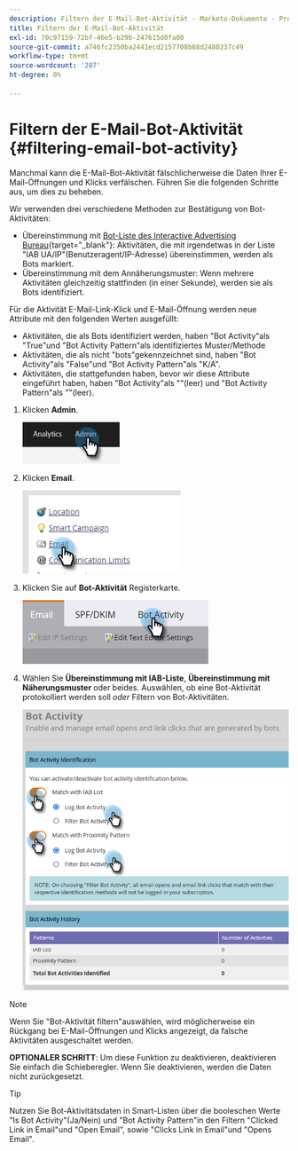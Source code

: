 ```yaml
---
description: Filtern der E-Mail-Bot-Aktivität - Marketo-Dokumente - Produktdokumentation
title: Filtern der E-Mail-Bot-Aktivität
exl-id: 70c97159-72bf-46e5-b29b-247615d0fa80
source-git-commit: a746fc2350ba2441ecd2157708b88d2480237c49
workflow-type: tm+mt
source-wordcount: '287'
ht-degree: 0%

---
```


# Filtern der E-Mail-Bot-Aktivität {#filtering-email-bot-activity}

Manchmal kann die E-Mail-Bot-Aktivität fälschlicherweise die Daten Ihrer E-Mail-Öffnungen und Klicks verfälschen. Führen Sie die folgenden Schritte aus, um dies zu beheben.

Wir verwenden drei verschiedene Methoden zur Bestätigung von Bot-Aktivitäten:

* Übereinstimmung mit [Bot-Liste des Interactive Advertising Bureau](https://www.iab.com/guidelines/iab-abc-international-spiders-bots-list/){target=&quot;_blank&quot;}: Aktivitäten, die mit irgendetwas in der Liste &quot;IAB UA/IP&quot;(Benutzeragent/IP-Adresse) übereinstimmen, werden als Bots markiert.
* Übereinstimmung mit dem Annäherungsmuster: Wenn mehrere Aktivitäten gleichzeitig stattfinden (in einer Sekunde), werden sie als Bots identifiziert.

Für die Aktivität E-Mail-Link-Klick und E-Mail-Öffnung werden neue Attribute mit den folgenden Werten ausgefüllt:

* Aktivitäten, die als Bots identifiziert werden, haben &quot;Bot Activity&quot;als &quot;True&quot;und &quot;Bot Activity Pattern&quot;als identifiziertes Muster/Methode
* Aktivitäten, die als nicht &quot;bots&quot;gekennzeichnet sind, haben &quot;Bot Activity&quot;als &quot;False&quot;und &quot;Bot Activity Pattern&quot;als &quot;K/A&quot;.
* Aktivitäten, die stattgefunden haben, bevor wir diese Attribute eingeführt haben, haben &quot;Bot Activity&quot;als &quot;&quot;(leer) und &quot;Bot Activity Pattern&quot;als &quot;&quot;(leer).

1. Klicken **Admin**.

   ![](assets/filtering-email-bot-activity-1.png)

1. Klicken **Email**.

   ![](assets/filtering-email-bot-activity-2.png)

1. Klicken Sie auf **Bot-Aktivität** Registerkarte.

   ![](assets/filtering-email-bot-activity-3.png)

1. Wählen Sie **Übereinstimmung mit IAB-Liste**, **Übereinstimmung mit Näherungsmuster** oder beides. Auswählen, ob eine Bot-Aktivität protokolliert werden soll _oder_ Filtern von Bot-Aktivitäten.

   ![](assets/filtering-email-bot-activity-4.png)

>[!NOTE]
>
>Wenn Sie &quot;Bot-Aktivität filtern&quot;auswählen, wird möglicherweise ein Rückgang bei E-Mail-Öffnungen und Klicks angezeigt, da falsche Aktivitäten ausgeschaltet werden.

**OPTIONALER SCHRITT**: Um diese Funktion zu deaktivieren, deaktivieren Sie einfach die Schieberegler. Wenn Sie deaktivieren, werden die Daten nicht zurückgesetzt.

>[!TIP]
>
>Nutzen Sie Bot-Aktivitätsdaten in Smart-Listen über die booleschen Werte &quot;Is Bot Activity&quot;(Ja/Nein) und &quot;Bot Activity Pattern&quot;in den Filtern &quot;Clicked Link in Email&quot;und &quot;Open Email&quot;, sowie &quot;Clicks Link in Email&quot;und &quot;Opens Email&quot;.
